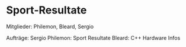 # Sport-Resultate

Mitglieder: Philemon, Bleard, Sergio

Aufträge:
Sergio Philemon: Sport Resultate
Bleard: C++ Hardware Infos

